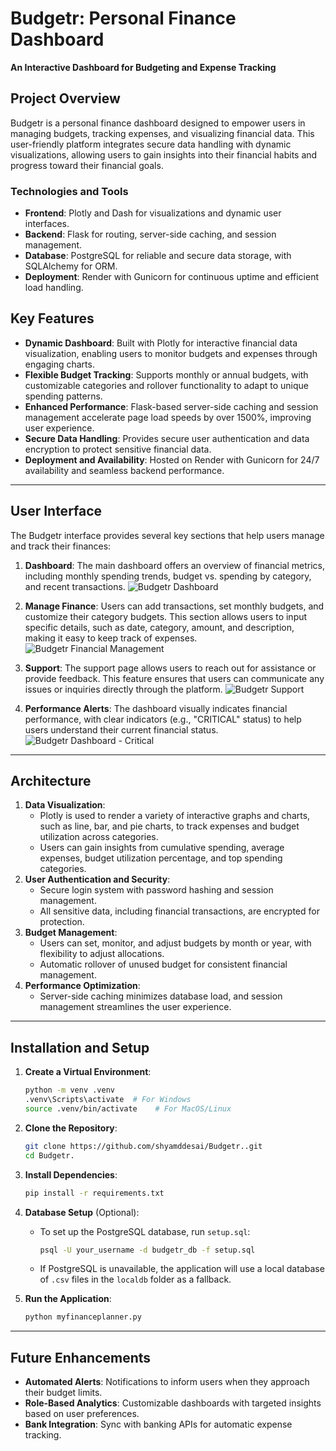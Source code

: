 
# Budgetr: Personal Finance Dashboard
**An Interactive Dashboard for Budgeting and Expense Tracking**

## Project Overview
Budgetr is a personal finance dashboard designed to empower users in managing budgets, tracking expenses, and visualizing financial data. This user-friendly platform integrates secure data handling with dynamic visualizations, allowing users to gain insights into their financial habits and progress toward their financial goals.

### Technologies and Tools
- **Frontend**: Plotly and Dash for visualizations and dynamic user interfaces.
- **Backend**: Flask for routing, server-side caching, and session management.
- **Database**: PostgreSQL for reliable and secure data storage, with SQLAlchemy for ORM.
- **Deployment**: Render with Gunicorn for continuous uptime and efficient load handling.

## Key Features
- **Dynamic Dashboard**: Built with Plotly for interactive financial data visualization, enabling users to monitor budgets and expenses through engaging charts.
- **Flexible Budget Tracking**: Supports monthly or annual budgets, with customizable categories and rollover functionality to adapt to unique spending patterns.
- **Enhanced Performance**: Flask-based server-side caching and session management accelerate page load speeds by over 1500%, improving user experience.
- **Secure Data Handling**: Provides secure user authentication and data encryption to protect sensitive financial data.
- **Deployment and Availability**: Hosted on Render with Gunicorn for 24/7 availability and seamless backend performance.

---

## User Interface
The Budgetr interface provides several key sections that help users manage and track their finances:

1. **Dashboard**:
   The main dashboard offers an overview of financial metrics, including monthly spending trends, budget vs. spending by category, and recent transactions.
   ![Budgetr Dashboard](https://github.com/user-attachments/assets/aa23d2d1-d747-43fc-9857-7bf48cd348fa)


2. **Manage Finance**:
   Users can add transactions, set monthly budgets, and customize their category budgets. This section allows users to input specific details, such as date, category, amount, and description, making it easy to keep track of expenses.
   ![Budgetr Financial Management](https://github.com/user-attachments/assets/623a3b3c-0296-4185-87a2-8336978c56d5)


3. **Support**:
   The support page allows users to reach out for assistance or provide feedback. This feature ensures that users can communicate any issues or inquiries directly through the platform.
   ![Budgetr Support](https://github.com/user-attachments/assets/b99ff550-2eb0-42c7-be9b-75eebd3272e0)
   

5. **Performance Alerts**:
   The dashboard visually indicates financial performance, with clear indicators (e.g., "CRITICAL" status) to help users understand their current financial status.
   ![Budgetr Dashboard - Critical](https://github.com/user-attachments/assets/5c5a1208-a730-46f9-9749-adf2bd3d052d)

---

## Architecture
1. **Data Visualization**:
   - Plotly is used to render a variety of interactive graphs and charts, such as line, bar, and pie charts, to track expenses and budget utilization across categories.
   - Users can gain insights from cumulative spending, average expenses, budget utilization percentage, and top spending categories.
2. **User Authentication and Security**:
   - Secure login system with password hashing and session management.
   - All sensitive data, including financial transactions, are encrypted for protection.
3. **Budget Management**:
   - Users can set, monitor, and adjust budgets by month or year, with flexibility to adjust allocations.
   - Automatic rollover of unused budget for consistent financial management.
4. **Performance Optimization**:
   - Server-side caching minimizes database load, and session management streamlines the user experience.

--- 

## Installation and Setup
1. **Create a Virtual Environment**:
   ```bash
   python -m venv .venv
   .venv\Scripts\activate  # For Windows
   source .venv/bin/activate    # For MacOS/Linux
   ```

2. **Clone the Repository**:
   ```bash
   git clone https://github.com/shyamddesai/Budgetr..git
   cd Budgetr.
   ```

3. **Install Dependencies**:
   ```bash
   pip install -r requirements.txt
   ```

4. **Database Setup** (Optional):
   - To set up the  PostgreSQL database, run `setup.sql`:
     ```bash
     psql -U your_username -d budgetr_db -f setup.sql
     ```
   - If PostgreSQL is unavailable, the application will use a local database of `.csv` files in the `localdb` folder as a fallback.

5. **Run the Application**:
   ```bash
   python myfinanceplanner.py
   ```

---

## Future Enhancements
- **Automated Alerts**: Notifications to inform users when they approach their budget limits.
- **Role-Based Analytics**: Customizable dashboards with targeted insights based on user preferences.
- **Bank Integration**: Sync with banking APIs for automatic expense tracking.
